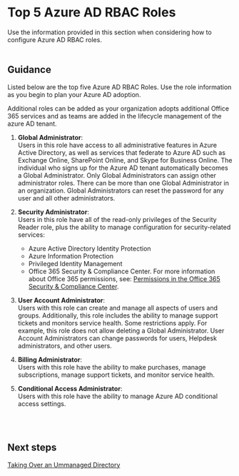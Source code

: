 # Top 5 Azure AD RBAC Roles
Use the information provided in this section when considering how to configure Azure AD RBAC roles.
<br />
<br />

## Guidance
Listed below are the top five Azure AD RBAC Roles. Use the role information as you begin to plan your Azure AD adoption. 

Additional roles can be added as your organization adopts additional Office 365 services and as teams are added in the lifecycle management of the azure AD tenant.

1. **Global Administrator**:  
  Users in this role have access to all administrative features in Azure Active Directory, as well as services that federate to Azure AD such as Exchange Online, SharePoint Online, and Skype for Business Online. The individual who signs up for the Azure AD tenant automatically becomes a Global Administrator. Only Global Administrators can assign other administrator roles. There can be more than one Global Administrator in an organization. Global Administrators can reset the password for any user and all other administrators.

2. **Security Administrator**:  
  Users in this role have all of the read-only privileges of the Security Reader role, plus the ability to manage configuration for security-related services: 
   - Azure Active Directory Identity Protection
   - Azure Information Protection
   - Privileged Identity Management
   - Office 365 Security & Compliance Center. For more information about Office 365 permissions, see: [Permissions in the Office 365 Security & Compliance Center](https://support.office.com/en-us/article/permissions-in-the-office-365-security-compliance-center-d10608af-7934-490a-818e-e68f17d0e9c1?ui=en-US&rs=en-US&ad=US).

3. **User Account Administrator**:  
  Users with this role can create and manage all aspects of users and groups. Additionally, this role includes the ability to manage support tickets and monitors service health. Some restrictions apply. For example, this role does not allow deleting a Global Administrator. User Account Administrators can change passwords for users, Helpdesk administrators, and other users.

4. **Billing Administrator**:  
  Users with this role have the ability to make purchases, manage subscriptions, manage support tickets, and monitor service health.

5. **Conditional Access Administrator**:  
  Users with this role have the ability to manage Azure AD conditional access settings.
<br />
<br />

## Next steps 
[Taking Over an Ummanaged Directory](3.3.4-Taking-Over-an-Unmanaged-Directory.md)
